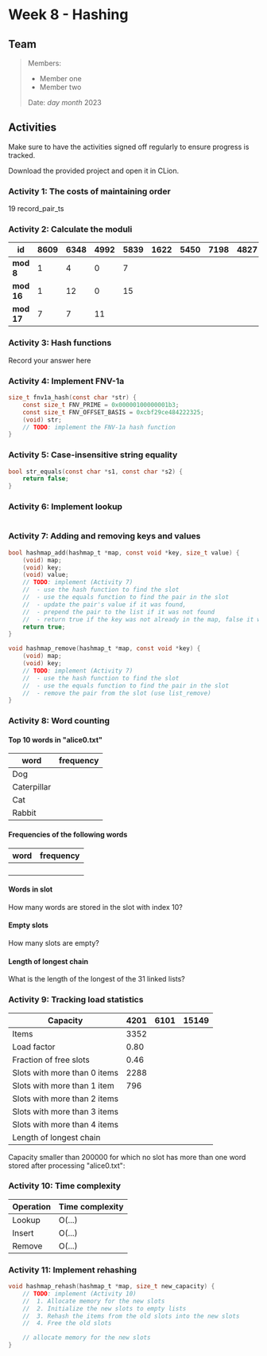 # Week 8 - Hashing

## Team

>Members:
>
>- Member one
>- Member two
>
> Date: *day* *month* 2023

## Activities

Make sure to have the activities signed off regularly to ensure progress is tracked.

Download the provided project and open it in CLion.

### Activity 1: The costs of maintaining order

19 record_pair_ts


### Activity 2: Calculate the moduli

| id         | 8609 | 6348 | 4992 | 5839 | 1622 | 5450 | 7198 | 4827 |
| ---------- | ---- | ---- | ---- | ---- | ---- | ---- | ---- | ---- |
| **mod 8**  | 1    |   4  |   0  |   7  |      |      |      |      |
| **mod 16** | 1    |  12  |   0  |   15 |      |      |      |      |
| **mod 17** | 7    |   7  |  11  |      |      |      |      |      |

### Activity 3: Hash functions

Record your answer here

### Activity 4: Implement FNV-1a

```c
size_t fnv1a_hash(const char *str) {
    const size_t FNV_PRIME = 0x00000100000001b3;
    const size_t FNV_OFFSET_BASIS = 0xcbf29ce484222325;
    (void) str;
    // TODO: implement the FNV-1a hash function
}
```

### Activity 5: Case-insensitive string equality

```c
bool str_equals(const char *s1, const char *s2) {
    return false;
}
```

### Activity 6: Implement lookup

```c
```

### Activity 7: Adding and removing keys and values

```c
bool hashmap_add(hashmap_t *map, const void *key, size_t value) {
	(void) map;
	(void) key;
	(void) value;
	// TODO: implement (Activity 7)
    //  - use the hash function to find the slot
    //  - use the equals function to find the pair in the slot
    //  - update the pair's value if it was found,
	//  - prepend the pair to the list if it was not found
	//  - return true if the key was not already in the map, false it was updated
    return true;
}

void hashmap_remove(hashmap_t *map, const void *key) {
    (void) map;
    (void) key;
    // TODO: implement (Activity 7)
    //  - use the hash function to find the slot
    //  - use the equals function to find the pair in the slot
    //  - remove the pair from the slot (use list_remove)
}
```

### Activity 8: Word counting

#### Top 10 words in "alice0.txt"

| word        | frequency |
| ----------- | --------- |
| Dog         |           |
| Caterpillar |           |
| Cat         |           |
| Rabbit      |           |

#### Frequencies of the following words

| word    | frequency |
| ------- | --------- |
|         |           |
|         |           |
|         |           |
|         |           |

#### Words in slot

How many words are stored in the slot with index 10?

#### Empty slots

How many slots are empty?

#### Length of longest chain

What is the length of the longest of the 31 linked lists?

### Activity 9: Tracking load statistics

| Capacity                     | 4201 | 6101 | 15149 |
| ---------------------------- | ---- | ---- | ----- |
| Items                        | 3352 |      |       |
| Load factor                  | 0.80 |      |       |
| Fraction of free slots       | 0.46 |      |       |
| Slots with more than 0 items | 2288 |      |       |
| Slots with more than 1 item  |  796 |      |       |
| Slots with more than 2 items |      |      |       |
| Slots with more than 3 items |      |      |       |
| Slots with more than 4 items |      |      |       |
| Length of longest chain      |      |      |       |

Capacity smaller than 200000 for which no slot has more than one word stored after processing "alice0.txt":

### Activity 10: Time complexity

| Operation | Time complexity |
| --------- | --------------- |
| Lookup    | O(...)          |
| Insert    | O(...)          |
| Remove    | O(...)          |

### Activity 11: Implement rehashing

```c
void hashmap_rehash(hashmap_t *map, size_t new_capacity) {
    // TODO: implement (Activity 10)
    //  1. Allocate memory for the new slots
    //  2. Initialize the new slots to empty lists
    //  3. Rehash the items from the old slots into the new slots
    //  4. Free the old slots

    // allocate memory for the new slots
}
```

